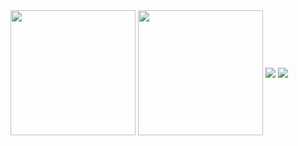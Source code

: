 <img height=200 align="center" src="https://github-readme-stats.vercel.app/api?username=iwizard7" />
<img height=200 align="center" src="https://github-readme-stats.vercel.app/api/top-langs?username=iwizard7&layout=compact&langs_count=8&card_width=320" />
<img align="center" src="https://github-readme-stats.vercel.app/api/pin/?username=iwizard7&repo=github-readme-stats" />
<img align="center" src="https://github-readme-stats.vercel.app/api/pin/?username=iwizard7&repo=convoychat" />

